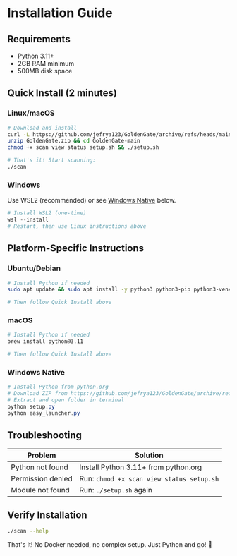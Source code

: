 # Installation Guide

## Requirements
- Python 3.11+ 
- 2GB RAM minimum
- 500MB disk space

## Quick Install (2 minutes)

### Linux/macOS
```bash
# Download and install
curl -L https://github.com/jefrya123/GoldenGate/archive/refs/heads/main.zip -o GoldenGate.zip
unzip GoldenGate.zip && cd GoldenGate-main
chmod +x scan view status setup.sh && ./setup.sh

# That's it! Start scanning:
./scan
```

### Windows
Use WSL2 (recommended) or see [Windows Native](#windows-native) below.

```powershell
# Install WSL2 (one-time)
wsl --install
# Restart, then use Linux instructions above
```

## Platform-Specific Instructions

### Ubuntu/Debian
```bash
# Install Python if needed
sudo apt update && sudo apt install -y python3 python3-pip python3-venv

# Then follow Quick Install above
```

### macOS
```bash
# Install Python if needed
brew install python@3.11

# Then follow Quick Install above
```

### Windows Native
```powershell
# Install Python from python.org
# Download ZIP from https://github.com/jefrya123/GoldenGate/archive/refs/heads/main.zip
# Extract and open folder in terminal
python setup.py
python easy_launcher.py
```

## Troubleshooting

| Problem | Solution |
|---------|----------|
| Python not found | Install Python 3.11+ from python.org |
| Permission denied | Run: `chmod +x scan view status setup.sh` |
| Module not found | Run: `./setup.sh` again |

## Verify Installation
```bash
./scan --help
```

That's it! No Docker needed, no complex setup. Just Python and go! 🚀